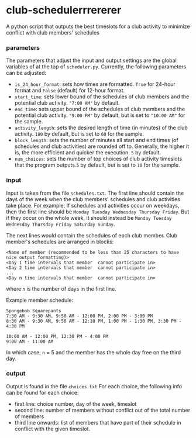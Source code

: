 # club-schedulerrrererer
A python script that outputs the best timeslots for a club activity to minimize conflict with club members' schedules

### parameters
The parameters that adjust the input and output settings are the global variables of at the top of `scheduler.py`. Currently, the following parameters can be adjusted:
- `is_24_hour_format`: sets how times are formatted. `True` for 24-hour format and `False` (default) for 12-hour format.
- `start_time`: sets lower bound of the schedules of club members and the potential club activity. `"7:00 AM"` by default.
- `end_time`: sets upper bound of the schedules of club members and the potential club activity. `"9:00 PM"` by default, but is set to `"10:00 AM"` for the sample.
- `activity_length`: sets the desired length of time (in minutes) of the club activity. `180` by default, but is set to `60` for the sample.
- `block_length`: sets the number of minutes all start and end times (of schedules and club activities) are rounded off to. Generally, the higher it is, the more efficient and quicker the execution. `5` by default.
- `num_choices`: sets the number of top choices of club activity timeslots that the program outputs.`5` by default, but is set to `10` for the sample.

### input
Input is taken from the file `schedules.txt`.
The first line should contain the days of the week when the club members' schedules and club activities take place. For example:
If schedules and activities occur on weekdays, then the first line should be `Monday Tuesday Wednesday Thursday Friday`.
But if they occur on the whole week, it should instead be `Monday Tuesday Wednesday Thursday Friday Saturday Sunday`.

The next lines would contain the schedules of each club member.
Club member's schedules are arranged in blocks:
```
<Name of member (recommended to be less than 25 characters to have nice output formatting)>
<Day 1 time intervals that member  cannot participate in>
<Day 2 time intervals that member  cannot participate in>
...
<Day n time intervals that member  cannot participate in>
```
where `n` is the number of days in the first line.

Example member schedule:
```
Spongebob Squarepants
7:30 AM - 9:30 AM, 9:50 AM - 12:00 PM, 2:00 PM - 3:00 PM
8:30 AM - 9:30 AM, 9:50 AM - 12:10 PM, 1:00 PM - 1:30 PM, 3:30 PM - 4:30 PM

10:00 AM - 12:00 PM, 12:30 PM - 4:00 PM
9:00 AM - 11:00 AM
```
In which case, `n` = 5 and the member has the whole day free on the third day.

### output
Output is found in the file `choices.txt`
For each choice, the following info can be found for each choice:
- first line: choice number, day of the week, timeslot
- second line: number of members without conflict out of the total number of members
- third line onwards: list of members that have part of their schedule in conflict with the given timeslot.
